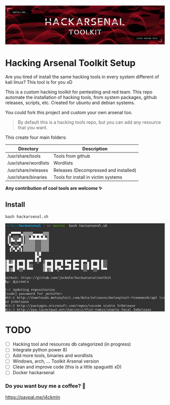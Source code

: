![HackArsenal Header](/images/hackarsenaltoolkit.png)
# Hacking Arsenal Toolkit Setup

Are you tired of install the same hacking tools in every system different of kali linux? This tool is for you xD

This is a custom hacking toolkit for pentesting and red team.
This repo automate the installation of hacking tools, from system packages, github releases, scripts, etc.
Created for ubuntu and debian systems.

You could fork this project and custom your own arsenal too.

> By default this is a hacking tools repo, but you can add any resource that you want.

This create four main folders:

Directory            | Description
---------------------|------------
/usr/share/tools     | Tools from github
/usr/share/wordlists | Wordlists
/usr/share/releases  | Releases (Decompressed and installed)
/usr/share/binaries  | Tools for install in victim systems

**Any contribution of cool tools are welcome :sparkles:**

## Install
```
bash hackarsenal.sh
```
![Script execution](/images/script_execution.png)

# TODO
- [ ] Hacking tool and resources db categorized (in progress)
- [ ] Integrate python power 8)
- [ ] Add more tools, binaries and wordlists
- [ ] Windows, arch, ... Toolkit Arsenal version
- [ ] Clean and improve code (this is a little spaguetti xD)
- [ ] Docker hackarsenal

### Do you want buy me a coffee? :metal:
https://paypal.me/j4ckmln